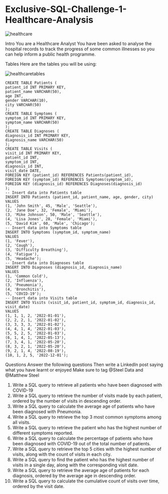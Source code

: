 # Exclusive-SQL-Challenge-1-Healthcare-Analysis

![healthcare](https://github.com/orvpagadua/Exclusive-SQL-Challenge-1-Healthcare-Analysis/assets/122549893/c5044bb4-c01a-41ce-9956-007c77e3a492)

Intro
You are a Healthcare Analyst 
You have been asked to analyse the hospital records to track the progress of some common illnesses so you can help inform a public health programme.

Tables
Here are the tables you will be using:

![healthcaretables](https://github.com/orvpagadua/Exclusive-SQL-Challenge-1-Healthcare-Analysis/assets/122549893/ffe6d29d-596f-438e-b3b0-627372bc082a)

```
CREATE TABLE Patients (
patient_id INT PRIMARY KEY,
patient_name VARCHAR(50),
age INT,
gender VARCHAR(10),
city VARCHAR(50)
);
CREATE TABLE Symptoms (
symptom_id INT PRIMARY KEY,
symptom_name VARCHAR(50)
);
CREATE TABLE Diagnoses (
diagnosis_id INT PRIMARY KEY,
diagnosis_name VARCHAR(50)
);
CREATE TABLE Visits (
visit_id INT PRIMARY KEY,
patient_id INT,
symptom_id INT,
diagnosis_id INT,
visit_date DATE,
FOREIGN KEY (patient_id) REFERENCES Patients(patient_id),
FOREIGN KEY (symptom_id) REFERENCES Symptoms(symptom_id),
FOREIGN KEY (diagnosis_id) REFERENCES Diagnoses(diagnosis_id)
);
-- Insert data into Patients table
INSERT INTO Patients (patient_id, patient_name, age, gender, city)
VALUES
(1, 'John Smith', 45, 'Male', 'Seattle'),
(2, 'Jane Doe', 32, 'Female', 'Miami'),
(3, 'Mike Johnson', 50, 'Male', 'Seattle'),
(4, 'Lisa Jones', 28, 'Female', 'Miami'),
(5, 'David Kim', 60, 'Male', 'Chicago');
-- Insert data into Symptoms table
INSERT INTO Symptoms (symptom_id, symptom_name)
VALUES
(1, 'Fever'),
(2, 'Cough'),
(3, 'Difficulty Breathing'),
(4, 'Fatigue'),
(5, 'Headache');
-- Insert data into Diagnoses table
INSERT INTO Diagnoses (diagnosis_id, diagnosis_name)
VALUES
(1, 'Common Cold'),
(2, 'Influenza'),
(3, 'Pneumonia'),
(4, 'Bronchitis'),
(5, 'COVID-19');
-- Insert data into Visits table
INSERT INTO Visits (visit_id, patient_id, symptom_id, diagnosis_id, visit_date)
VALUES
(1, 1, 1, 2, '2022-01-01'),
(2, 2, 2, 1, '2022-01-02'),
(3, 3, 3, 3, '2022-01-02'),
(4, 4, 1, 4, '2022-01-03'),
(5, 5, 2, 5, '2022-01-03'),
(6, 1, 4, 1, '2022-05-13'),
(7, 3, 4, 1, '2022-05-20'),
(8, 3, 2, 1, '2022-05-20'),
(9, 2, 1, 4, '2022-08-19'),
(10, 1, 2, 5, '2022-12-01');
```





Questions
Answer the following questions
Then write a LinkedIn post saying what you have learnt or enjoyed
Make sure to tag @Steel Data and @Matthew Steel
1. Write a SQL query to retrieve all patients who have been diagnosed with COVID-19
2. Write a SQL query to retrieve the number of visits made by each patient, ordered by the number of visits in descending order.
3. Write a SQL query to calculate the average age of patients who have been diagnosed with Pneumonia.
4. Write a SQL query to retrieve the top 3 most common symptoms among all visits.
5. Write a SQL query to retrieve the patient who has the highest number of different symptoms reported.
6. Write a SQL query to calculate the percentage of patients who have been diagnosed with COVID-19 out of the total number of patients.
7. Write a SQL query to retrieve the top 5 cities with the highest number of visits, along with the count of visits in each city.
8. Write a SQL query to find the patient who has the highest number of visits in a single day, along with the corresponding visit date.
9. Write a SQL query to retrieve the average age of patients for each diagnosis, ordered by the average age in descending order.
10. Write a SQL query to calculate the cumulative count of visits over time, ordered by the visit date.
